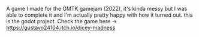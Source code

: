 A game I made for the GMTK gamejam (2022), it's kinda messy but I was able to complete it and I'm actually pretty happy with how it turned out. this is the godot project. Check the game here -> https://gustavo24104.itch.io/dicey-madness 
